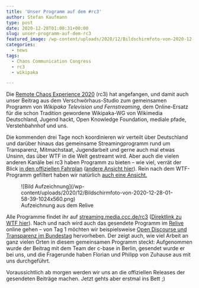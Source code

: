 ```yaml
---
title: 'Unser Programm auf dem #rc3'
author: Stefan Kaufmann
type: post
date: 2020-12-28T01:00:31+00:00
slug: unser-programm-auf-dem-rc3
featured_image: /wp-content/uploads/2020/12/Bildschirmfoto-von-2020-12-27-23-13-57-1024x575.png
categories:
  - news
tags:
  - Chaos Communication Congress
  - rc3
  - wikipaka

---
```


Die [Remote Chaos Experience 2020][2] (rc3) hat angefangen, und damit auch unser Beitrag aus dem Verschwörhaus-Studio zum gemeinsamen Programm von _Wikipaka Television und Fernstreaming_, dem Online-Ersatz für die schon Tradition gewordene Wikipaka-WG von Wikimedia Deutschland, Jugend hackt, Open Knowledge Foundation, mediale pfade, Verstehbahnhof und uns.

Die kommenden drei Tage noch koordinieren wir verteilt über Deutschland und darüber hinaus das gemeinsame Streamingprogramm rund um Transparenz, Mitmachstaat, Jugendarbeit und gerne auch mal etwas Unsinn, das über WTF in die Welt gestreamt wird. Aber auch die vielen anderen Kanäle bei rc3 haben Programm zu bieten – wie viel, verrät der Blick [in den offiziellen Fahrplan][3] ([andere Ansicht hier][4]). Rein nach dem WTF-Programm gefiltert haben wir natürlich [auch eine Ansicht.][5]

<figure>
![Bild Aufzeichnung](/wp-content/uploads/2020/12/Bildschirmfoto-von-2020-12-28-01-58-39-1024x560.png)
<figcaption>Aufzeichnung aus dem Relive</figcaption></figure>

Alle Programme findet ihr auf [streaming.media.ccc.de/rc3][7] ([Direktlink zu WTF hier][8]). Nach und nach wird auch das gesendete Programm im [Relive][9] online gehen – von Tag 1 möchten wir beispielsweise [Open Discourse und Transparenz im Bundestag][10] hervorheben. Der zeigt auch, wie viel Arbeit an ganz vielen Orten in diesem gemeinsamen Programm steckt: Aufgenommen wurde der Beitrag mit dem Team der c-base in Berlin, gesendet wurde er bei uns, und die Fragerunde haben Florian und Philipp von Zuhause aus mit uns durchgeführt.

Voraussichtlich ab morgen werden wir uns an die offiziellen Releases der gesendeten Beiträge machen. Jetzt gehts aber erstmal ins Bett ;)

 [2]: https://events.ccc.de/2020/12/26/rc3-takeoff/
 [3]: https://rc3.world/rc3/public_fahrplan/
 [4]: https://pretalx.com/rc3/schedule/
 [5]: https://cfp.verschwoerhaus.de/rc3-2020/schedule/
 [7]: https://streaming.media.ccc.de/rc3
 [8]: https://streaming.media.ccc.de/rc3/wikipaka
 [9]: https://streaming.media.ccc.de/rc3/relive
 [10]: https://streaming.media.ccc.de/rc3/relive/428768